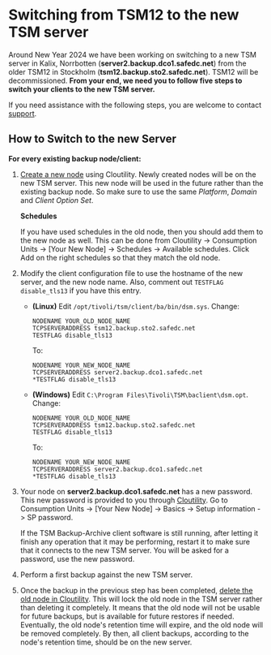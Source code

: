 Switching from TSM12 to the new TSM server
================================================

Around New Year 2024 we have been working on switching to a new TSM server in 
Kalix, Norrbotten (**server2.backup.dco1.safedc.net**) from the older TSM12 in 
Stockholm (**tsm12.backup.sto2.safedc.net**). 
TSM12 will be decommissioned.
**From your end, we need you to follow five steps to switch your clients to the 
new TSM server.**

If you need assistance with the following steps, 
you are welcome to contact [support](./../../service/support.md).

How to Switch to the new Server
--------------------------

**For every existing backup node/client:**

1. [Create a new node](../quickstart-guide.md) using Cloutility. 
   Newly created nodes will be on the new TSM server.
   This new node will be used in the future rather than the existing backup 
   node. So make sure to use the same _Platform_, _Domain_ and 
   _Client Option Set_.
   
     **Schedules**

     If you have used schedules in the old node, then you should add them to 
     the new node as well. 
     This can be done from Cloutility -> Consumption Units -> 
     [Your New Node] -> Schedules -> Available schedules. 
     Click Add on the right schedules so that they match the old node.

2. Modify the client configuration file to use the hostname of the new server,
   and the new node name.
   Also, comment out `TESTFLAG disable_tls13` if you have this entry.

     - **(Linux)** Edit `/opt/tivoli/tsm/client/ba/bin/dsm.sys`. 
       Change:
       ```
       NODENAME YOUR_OLD_NODE_NAME
       TCPSERVERADDRESS tsm12.backup.sto2.safedc.net
       TESTFLAG disable_tls13
       ```
       To:
       ```
       NODENAME YOUR_NEW_NODE_NAME
       TCPSERVERADDRESS server2.backup.dco1.safedc.net
       *TESTFLAG disable_tls13
       ```
     - **(Windows)** Edit `C:\Program Files\Tivoli\TSM\baclient\dsm.opt`. 
       Change:
       ```
       NODENAME YOUR_OLD_NODE_NAME
       TCPSERVERADDRESS tsm12.backup.sto2.safedc.net
       TESTFLAG disable_tls13
       ```
       To:
       ```
       NODENAME YOUR_NEW_NODE_NAME
       TCPSERVERADDRESS server2.backup.dco1.safedc.net
       *TESTFLAG disable_tls13
       ```

3. Your node on **server2.backup.dco1.safedc.net** has a new password. 
   This new password is provided to you through 
   [Cloutility](https://portal.backup.sto2.safedc.net/). Go to 
   Consumption Units -> [Your New Node] -> Basics -> Setup information -> 
   SP password.

    If the TSM Backup-Archive client software is still running, after letting it 
    finish any operation that it may be performing, restart it to make sure that 
    it connects to the new TSM server. You will be asked for a password, use the 
    new password.

4. Perform a first backup against the new TSM server.
5. Once the backup in the previous step has been completed, [delete the old
   node in Cloutility](delete-node.md). 
   This will lock the old node in the TSM server rather
   than deleting it completely. 
   It means that the old node will not be usable for future backups, 
   but is available for future restores if needed. 
   Eventually, the old node's retention time will expire, 
   and the old node will be removed completely. 
   By then, all client backups, according to the node's retention time, should 
   be on the new server.
